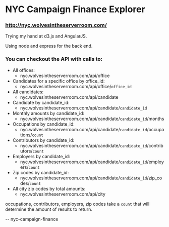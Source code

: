 NYC Campaign Finance Explorer
================================
### http://nyc.wolvesintheserverroom.com/


Trying my hand at d3.js and AngularJS.

Using node and express for the back end.


### You can checkout the API with calls to:

* All offices: 
  * nyc.wolvesintheserverroom.com/api/office
* Candidates for a specific office by office_id: 
  * nyc.wolvesintheserverroom.com/api/office/`office_id`
* All candidates: 
  * nyc.wolvesintheserverroom.com/api/candidate
* Candidate by candidate_id: 
  * nyc.wolvesintheserverroom.com/api/candidate/`candidate_id`
* Monthly amounts by candidate_id: 
  * nyc.wolvesintheserverroom.com/api/candidate/`candidate_id`/months
* Occupations by candidate_id: 
  * nyc.wolvesintheserverroom.com/api/candidate/`candidate_id`/occupations/`count`
* Contributors by candidate_id: 
  * nyc.wolvesintheserverroom.com/api/candidate/`candidate_id`/contributors/`count`
* Employers by candidate_id: 
  * nyc.wolvesintheserverroom.com/api/candidate/`candidate_id`/employers/`count`
* Zip codes by candidate_id: 
  * nyc.wolvesintheserverroom.com/api/candidate/`candidate_id`/zip_codes/`count`
* All city zip codes by total amounts: 
  * nyc.wolvesintheserverroom.com/api/city

occupations, contributors, employers, zip codes take a `count` that will determine the amount of results to return.

--
nyc-campaign-finance
